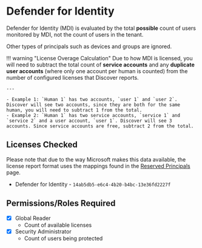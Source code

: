 # Defender for Identity

Defender for Identity (MDI) is evaluated by the total **possible** count of users monitored by MDI, not the count of users in the tenant.

Other types of principals such as devices and groups are ignored.

!!! warning "License Overage Calculation"
    Due to how MDI is licensed, you will need to subtract the total count of **service accounts** and any **duplicate user accounts** (where only one account per human is counted) from the number of configured licenses that Discover reports.

    ---

    - Example 1: `Human 1` has two accounts, `user 1` and `user 2`. Discover will see two accounts, since they are both for the same human, you will need to subtract 1 from the total.
    - Example 2: `Human 1` has two service accounts, `service 1` and `service 2` and a user account, `user 1`. Discover will see 3 accounts. Since service accounts are free, subtract 2 from the total.

## Licenses Checked

Please note that due to the way Microsoft makes this data available, the license report format uses the mappings found in the [Reserved Principals](../Reference/Reserved-Principals.md) page.

- Defender for Identity - `14ab5db5-e6c4-4b20-b4bc-13e36fd2227f`

## Permissions/Roles Required

- [X] Global Reader
    - Count of available licenses
- [X] Security Administrator
    - Count of users being protected

